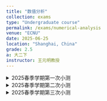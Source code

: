```yaml
---
title: "数值分析"
collection: exams
type: "Undergraduate course"
permalink: /exams/numerical-analysis
venue: "ECNU"
date: 2025-06-25
location: "Shanghai, China"
grade: 2.5
a: 大二下
instructor: 王元明教授
---
```


<details markdown="1">
  <summary> 2025春季学期第一次小测</summary>

**第1题[8分]**
求\\(x=0.0123456\\)至少有\\(3\\)位有效数字的近似数.

**第2题[8分]**
已知\\(f(x)=4x^4+3x^3+2x^2+x+1\\)，求\\(f[1,2,3,4]\\).

**第3题[8分]**
已知\\(p_3(x)=ax^3+bx^2+cx+d\\)为\\(x^4-5\\)关于插值节点
\\[x_0=0,\quad x_1=1,\quad x_2=2,\quad x_3=3\\]
的三次拉格朗日插值多项式，计算\\(a,b,c,d\\).

**第4题[6分]**
设\\[f(x)=\begin{cases} 3+x-9x^3, & 0\le x\le 1,\\\ a+b(x-1)-27(x-1)^2+(x-1)^3, &1\le x\le 2\end{cases}\\]
是一个三次样条函数，计算\\(a,b\\).

**第5题[10分]**
设\\(p_2(x)=ax^2+bx+c\\)是关于\\(\cos (x)\\)关于节点\\(x_0=0,x_1=1,x_2=2\\)的二次插值多项式，写出并证明余项\\(R_2(x)=\cos(x)-p_2(x),(x\in(0,2))\\)的表达式.
</details>

<details markdown="1">
  <summary> 2025春季学期第二次小测</summary>

**第1题[10分]**
写出首项系数为1的切比雪夫多项式\\(\tilde{T}_n(x)\\)的递推公式.

**第2题[10分]**
已知\\(p_2^*(x)=ax^2+bx+c\\)是三次多项式\\(p(x)=x^3+x^2+\frac{1}{4}x^1+1\\)在区间\\([-1,1]\\)上的二次最佳一致逼近多项式，求\\(a,b,c\\).

**第3题[10分]**
已知\\(p_2^*(x)=ax^2+bx+c\\)是三次多项式\\(p(x)=x^3+x^2+\frac{2}{5}x^1+1\\)在区间\\([-1,1]\\)上关于权函数\\(\rho(x)\equiv 1\\)的二次最佳平方逼近多项式，求\\(a,b,c\\).

**第4题[10分]**
求\\(f(x)=15\sqrt{x}\\)在\\([0,1]\\)上关于权函数\\(\rho(x)\equiv 1\\)的一次最佳平方逼近多项式.

**第5题[10分]**
确定\\(A,B,C,\alpha\\)，使得积分公式
\\[\int_{-1}^1 f(x)\mathrm{d}x\approx Af(\alpha)+Bf(0)+Cf(-\alpha)\\]
具有尽可能高的代数精度，并求此代数精度.
</details>

<details markdown="1">
  <summary> 2025春季学期第三次小测</summary>

**第1题[10分]**
设\\(f(x)\in C^4[0,1]\\)，证明如下数值积分公式：
\\[\int_0^1 f(x)\mathrm{d}x=\frac{1}{6}\left(f(0)+f\left(\frac{1}{2}\right)+f(1)\right)-\frac{1}{2880}f^{(4)}(\eta),\quad 0\le\eta\le 1.\\]

**第2题[10分]**
证明：积分公式
\\[\int_a^b f(x)\mathrm{d}x\approx \sum_{k=0}^nA_kf(x_k),\quad x_k\in [a,b]\text{互不相同},\\]
为高斯型积分公式的一个必要条件是\\(A_k>0(k=0,1,2,\cdots,n).\\)

**第3题[10分]**
用列主元消去法求解线性代数方程组
\\[\begin{cases}-x_1-x_2+5x_3 &=-8,\\\4x_1+x_2-x_3&=7,\\\x_1+3x_2-x_3&=8.\end{cases}\\]

**第4题[10分]**
用追赶法求解如下三对角线性方程组：
\\[\begin{pmatrix}2&1& & \\\1&3&1&\\\&1&1&1\\\&&2&1 \end{pmatrix}\begin{pmatrix}x_1\\\x_2\\\x_3\\\x_4\end{pmatrix}=\begin{pmatrix}1\\\2\\\2\\\0 \end{pmatrix}.\\]
</details>
